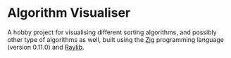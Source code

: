 # Algorithm Visualiser
A hobby project for visualising different sorting algorithms, and possibly other type of algorithms as well, built using the [Zig](https://ziglang.org/) programming language (version 0.11.0) and [Raylib](https://www.raylib.com/).